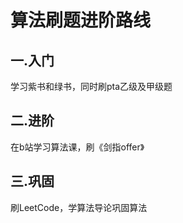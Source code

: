 # 算法刷题进阶路线
## 一.入门
<p>学习紫书和绿书，同时刷pta乙级及甲级题</p>

## 二.进阶
<p>在b站学习算法课，刷《剑指offer》</p>

## 三.巩固
<p>刷LeetCode，学算法导论巩固算法</p>
